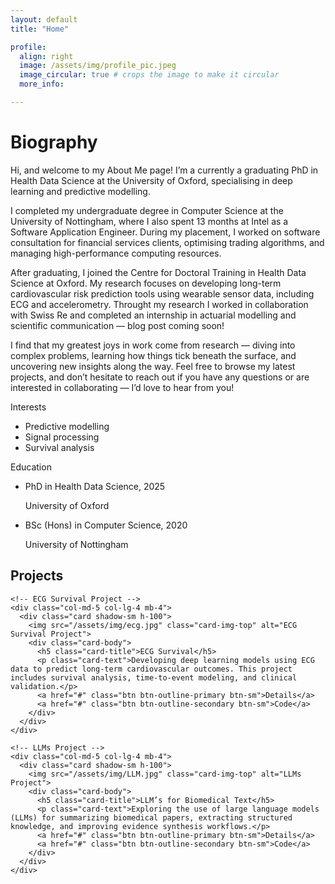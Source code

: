 ```yaml
---
layout: default
title: "Home"

profile:
  align: right
  image: /assets/img/profile_pic.jpeg
  image_circular: true # crops the image to make it circular
  more_info:

---
```

# Biography
Hi, and welcome to my About Me page! I’m a currently a graduating PhD in Health Data Science at the University of Oxford, specialising in deep learning and predictive modelling.

I completed my undergraduate degree in Computer Science at the University of Nottingham, where I also spent 13 months at Intel as a Software Application Engineer. During my placement, I worked on software consultation for financial services clients, optimising trading algorithms, and managing high-performance computing resources.

After graduating, I joined the Centre for Doctoral Training in Health Data Science at Oxford. My research focuses on developing long-term cardiovascular risk prediction tools using wearable sensor data, including ECG and accelerometry. Throught my research I worked in collaboration with Swiss Re and completed an internship in actuarial modelling and scientific communication — blog post coming soon!

I find that my greatest joys in work come from research — diving into complex problems, learning how things tick beneath the surface, and uncovering new insights along the way. Feel free to browse my latest projects, and don’t hesitate to reach out if you have any questions or are interested in collaborating — I’d love to hear from you!
<div class="row mt-5">

  <!-- ✅ Interests with bullet points -->
<div class="col-md-5">
  <div class="section-subheading">Interests</div>
  <ul class="interest-list">
    <li>Predictive modelling</li>
    <li>Signal processing</li>
    <li>Survival analysis</li>
  </ul>
</div>

  <!-- ✅ Education with Font Awesome icons -->
  <div class="col-md-7">
    <div class="section-subheading">Education</div>
    <ul class="fa-ul mb-0">
      <li class="d-flex mb-2">
        <span class="fa-li"><i class="fas fa-graduation-cap text-secondary"></i></span>
        <div>
          <p class="mb-0 fw-semibold">PhD in Health Data Science, 2025</p>
          <p class="mb-0 text-muted">University of Oxford</p>
        </div>
      </li>
      <li class="d-flex mb-2">
        <span class="fa-li"><i class="fas fa-graduation-cap text-secondary"></i></span>
        <div>
          <p class="mb-0 fw-semibold">BSc (Hons) in Computer Science, 2020</p>
          <p class="mb-0 text-muted">University of Nottingham</p>
        </div>
      </li>
    </ul>
  </div>

</div>



<!-- ✅ Projects Section -->
<section class="mt-5">
  <h2 class="text-center mb-4">Projects</h2>
  <div class="row justify-content-center">

    <!-- ECG Survival Project -->
    <div class="col-md-5 col-lg-4 mb-4">
      <div class="card shadow-sm h-100">
        <img src="/assets/img/ecg.jpg" class="card-img-top" alt="ECG Survival Project">
        <div class="card-body">
          <h5 class="card-title">ECG Survival</h5>
          <p class="card-text">Developing deep learning models using ECG data to predict long-term cardiovascular outcomes. This project includes survival analysis, time-to-event modeling, and clinical validation.</p>
          <a href="#" class="btn btn-outline-primary btn-sm">Details</a>
          <a href="#" class="btn btn-outline-secondary btn-sm">Code</a>
        </div>
      </div>
    </div>

    <!-- LLMs Project -->
    <div class="col-md-5 col-lg-4 mb-4">
      <div class="card shadow-sm h-100">
        <img src="/assets/img/LLM.jpg" class="card-img-top" alt="LLMs Project">
        <div class="card-body">
          <h5 class="card-title">LLM’s for Biomedical Text</h5>
          <p class="card-text">Exploring the use of large language models (LLMs) for summarizing biomedical papers, extracting structured knowledge, and improving evidence synthesis workflows.</p>
          <a href="#" class="btn btn-outline-primary btn-sm">Details</a>
          <a href="#" class="btn btn-outline-secondary btn-sm">Code</a>
        </div>
      </div>
    </div>

  </div>
</section>